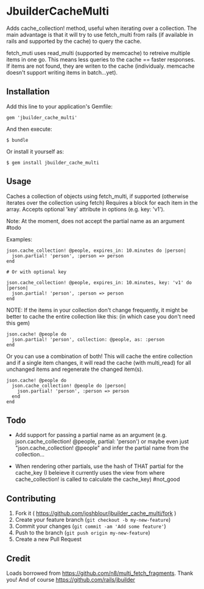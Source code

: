 # JbuilderCacheMulti

Adds cache_collection! method, useful when iterating over a collection. The main advantage is that it will try to use fetch_multi from rails (if available in rails and supported by the cache) to query the cache. 

fetch_muti uses read_multi (supported by memcache) to retreive multiple items in one go. This means less queries to the cache == faster responses. If items are not found, they are writen to the cache (individualy. memcache doesn't support writing items in batch...yet).

## Installation

Add this line to your application's Gemfile:

    gem 'jbuilder_cache_multi'

And then execute:

    $ bundle

Or install it yourself as:

    $ gem install jbuilder_cache_multi

## Usage

Caches a collection of objects using fetch_multi, if supported (otherwise iterates over the collection using fetch)
Requires a block for each item in the array. Accepts optional 'key' attribute in options (e.g. key: 'v1').

Note: At the moment, does not accept the partial name as an argument #todo

Examples:

	json.cache_collection! @people, expires_in: 10.minutes do |person|
	  json.partial! 'person', :person => person
	end

	# Or with optional key

	json.cache_collection! @people, expires_in: 10.minutes, key: 'v1' do |person|
	  json.partial! 'person', :person => person
	end
  
NOTE: If the items in your collection don't change frequently, it might be better to cache the entire collection like this:
(in which case you don't need this gem)

	json.cache! @people do
	  json.partial! 'person', collection: @people, as: :person
	end

Or you can use a combination of both!
This will cache the entire collection and if a single item changes, it will read the cache (with multi_read) for all unchanged items and regenerate the changed item(s).

	json.cache! @people do
	  json.cache_collection! @people do |person|
	    json.partial! 'person', :person => person
	  end
	end

## Todo

- Add support for passing a partial name as an argument (e.g. json.cache_collection! @people, partial: 'person') or maybe even just "json.cache_collection! @people" and infer the partial name from the collection...

- When rendering other partials, use the hash of THAT partial for the cache_key (I beleieve it currently uses the view from where cache_collection! is called to calculate the cache_key) #not_good

## Contributing

1. Fork it ( https://github.com/joshblour/jbuilder_cache_multi/fork )
2. Create your feature branch (`git checkout -b my-new-feature`)
3. Commit your changes (`git commit -am 'Add some feature'`)
4. Push to the branch (`git push origin my-new-feature`)
5. Create a new Pull Request

## Credit
Loads borrowed from https://github.com/n8/multi_fetch_fragments. Thank you!
And of course https://github.com/rails/jbuilder
